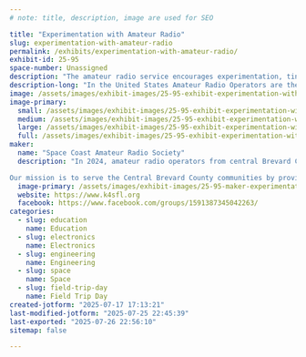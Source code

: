 ```yaml
---
# note: title, description, image are used for SEO

title: "Experimentation with Amateur Radio"
slug: experimentation-with-amateur-radio
permalink: /exhibits/experimentation-with-amateur-radio/
exhibit-id: 25-95
space-number: Unassigned
description: "The amateur radio service encourages experimentation, tinkering and making as a core purpose."
description-long: "In the United States Amateur Radio Operators are the only radio service where licensed operators are not just allowed, but encouraged to construct, modify and experiment with their hardware, software, waveforms and processes to extend the art of the possible in radio communications.  Come learn about what opportunities exist for you to use your maker mindset to communicate with fellow hams worldwide."
image: /assets/images/exhibit-images/25-95-exhibit-experimentation-with-amateur-radio-community2-large.png
image-primary: 
  small: /assets/images/exhibit-images/25-95-exhibit-experimentation-with-amateur-radio-community2-small.png
  medium: /assets/images/exhibit-images/25-95-exhibit-experimentation-with-amateur-radio-community2-medium.png
  large: /assets/images/exhibit-images/25-95-exhibit-experimentation-with-amateur-radio-community2-large.png
  full: /assets/images/exhibit-images/25-95-exhibit-experimentation-with-amateur-radio-community2-full.png
maker: 
  name: "Space Coast Amateur Radio Society"
  description: "In 2024, amateur radio operators from central Brevard County created the Space Coast Amateur Radio Society, Inc. to support public service and emergency communications. The group quickly became a registered 501(c)(3) nonprofit public charity and registered with the State of Florida to accept donations. Since its founding, the Society has worked with Brevard County Parks and Recreation hosting youth radio activities at Spring Campouts in both 2024 and 2025, become a Weather Ready Nation Ambassador through the National Weather Service, joined Florida VOAD as the sole amateur radio affiliate, and provided all emergency operations center AUXCOMM support staff during Hurricane Milton as well as supported both the 2024 and 2025 Hurricane Exercises with the EOC.

Our mission is to serve the Central Brevard County communities by providing communication services and educational opportunities. Amateur Radio in the United States is regulated through three levels of FCC licensing: Technician, General, and Amateur Extra. Historically, the FCC established a framework whereby the Amateur Radio community administers license examinations and handles much of the related administrative paperwork submitted to the FCC."
  image-primary: /assets/images/exhibit-images/25-95-maker-experimentation-with-amateur-radio-scars-upsampled-and-background-removed-jpg-medium.png
  website: https://www.k4sfl.org
  facebook: https://www.facebook.com/groups/1591387345042263/
categories: 
  - slug: education
    name: Education
  - slug: electronics
    name: Electronics
  - slug: engineering
    name: Engineering
  - slug: space
    name: Space
  - slug: field-trip-day
    name: Field Trip Day
created-jotform: "2025-07-17 17:13:21"
last-modified-jotform: "2025-07-25 22:45:39"
last-exported: "2025-07-26 22:56:10"
sitemap: false

---
```

